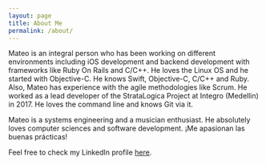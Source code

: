 ```yaml
---
layout: page
title: About Me
permalink: /about/
---
```


Mateo is an integral person who has been working on different environments including iOS development and backend development with frameworks like Ruby On Rails and C/C++. He loves the Linux OS and he started with Objective-C. He knows Swift, Objective-C, C/C++ and Ruby. Also, Mateo has experience with the agile methodologies like Scrum. He worked as a lead developer of the StrataLogica Project at Integro (Medellin) in 2017. He loves the command line and knows Git via it.

Mateo is a systems engineering and a musician enthusiast. He absolutely loves computer sciences and software development. ¡Me apasionan las buenas prácticas!

Feel free to check my LinkedIn profile [here](https://www.linkedin.com/in/molayab/).